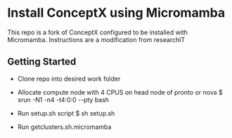 # Install ConceptX using Micromamba

This repo is a fork of ConceptX configured to be installed with Micromamba. Instructions are a modification from researchIT

## Getting Started
- Clone repo into desired work folder
- Allocate compute node with 4 CPUS on head node of pronto or nova
    $ srun -N1 -n4 -t4:0:0 --pty bash

- Run setup.sh script
  $ sh setup.sh

- Run getclusters.sh.micromamba
